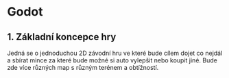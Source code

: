 # Godot

## 1. Základní koncepce hry
Jedná se o jednoduchou 2D závodní hru ve které bude cílem dojet co nejdál a sbírat mince za které bude možné si auto vylepšit nebo koupit jiné. Bude zde více různých map s různým terénem a obtížností.
